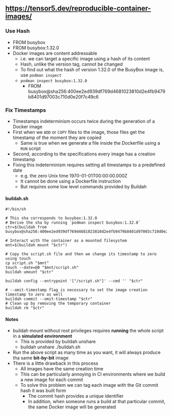 ## https://tensor5.dev/reproducible-container-images/

### Use Hash
- FROM busybox
- FROM busybox:1.32.0
- Docker images are content addressable
  - i.e. we can target a specific image using a hash of its content
  - Hash, unlike the version tag, cannot be changed 
  - To find out what the hash of version 1.32.0 of the BusyBox image is, use `podman inspect`
  - `podman inspect busybox:1.32.0`
    - FROM busybox@sha256:400ee2ed939df769d4681023810d2e4fb9479b8401d97003c710d0e20f7c49c6

### Fix Timestamps
- Timestamps indeterminism occurs twice during the generation of a Docker image
- First when we `ADD` or `COPY` files to the image, those files get the timestamp of the moment they are copied
  - Same is true when we generate a file inside the Dockerfile using a `RUN` script
- Second, according to the specifications every image has a creation timestamp
- Fixing this indeterminism requires setting all timestamps to a predefined date
  - e.g. the zero Unix time 1970-01-01T00:00:00.000Z
  - It cannot be done using a Dockerfile instruction
  - But requires some low level commands provided by Buildah

#### buildah.sh
```shell
#!/bin/sh

# This sha corresponds to busybox:1.32.0
# Derive the sha by running `podman inspect busybox:1.32.0`
ctr=$(buildah from busybox@sha256:400ee2ed939df769d4681023810d2e4fb9479b8401d97003c710d0e20f7c49c6)

# Interact with the container as a mounted filesystem
mnt=$(buildah mount "$ctr")

# Copy the script.sh file and then we change its timestamp to zero using touch
cp script.sh "$mnt"
touch --date=@0 "$mnt/script.sh"
buildah umount "$ctr"

buildah config --entrypoint '["/script.sh"]' --cmd '' "$ctr"

# --omit-timestamp flag is necessary to set the image creation timestamp to zero as well
buildah commit --omit-timestamp "$ctr"
# Clean up by removing the temporary container
buildah rm "$ctr"
```

#### Notes
- buildah mount without root privileges requires **running** the whole script in a **simulated environment**
  - This is provided by buildah unshare
  - buildah unshare ./buildah.sh
- Run the above script as many time as you want, it will always produce tha same **bit-by-bit** image
- There is a little drawback in this process
  - All images have the same creation time
  - This can be particularly annoying in CI environments where we build a new image for each commit
  - To solve this problem we can tag each image with the Git commit hash it was built form
    - The commit hash provides a unique identifier
    - In addition, when someone runs a build at that particular commit, the same Docker image will be generated
